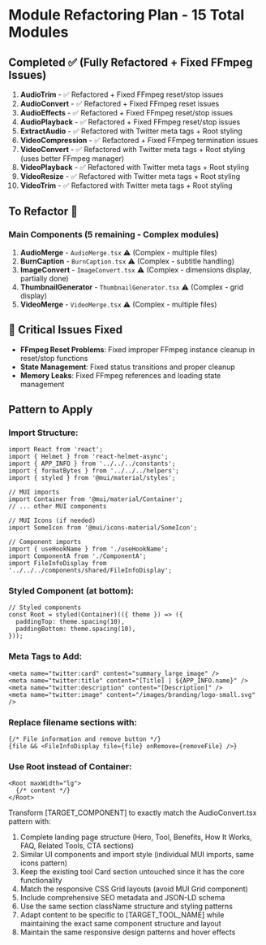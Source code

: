 # Module Refactoring Plan - 15 Total Modules

## Completed ✅ (Fully Refactored + Fixed FFmpeg Issues)
1. **AudioTrim** - ✅ Refactored + Fixed FFmpeg reset/stop issues
2. **AudioConvert** - ✅ Refactored + Fixed FFmpeg reset issues  
3. **AudioEffects** - ✅ Refactored + Fixed FFmpeg reset/stop issues
4. **AudioPlayback** - ✅ Refactored + Fixed FFmpeg reset/stop issues
5. **ExtractAudio** - ✅ Refactored with Twitter meta tags + Root styling
6. **VideoCompression** - ✅ Refactored + Fixed FFmpeg termination issues
7. **VideoConvert** - ✅ Refactored with Twitter meta tags + Root styling (uses better FFmpeg manager)
8. **VideoPlayback** - ✅ Refactored with Twitter meta tags + Root styling
9. **VideoResize** - ✅ Refactored with Twitter meta tags + Root styling  
10. **VideoTrim** - ✅ Refactored with Twitter meta tags + Root styling

## To Refactor 🔄

### Main Components (5 remaining - Complex modules)
1. **AudioMerge** - `AudioMerge.tsx` ⚠️ (Complex - multiple files)
2. **BurnCaption** - `BurnCaption.tsx` ⚠️ (Complex - subtitle handling)
3. **ImageConvert** - `ImageConvert.tsx` ⚠️ (Complex - dimensions display, partially done)
4. **ThumbnailGenerator** - `ThumbnailGenerator.tsx` ⚠️ (Complex - grid display)
5. **VideoMerge** - `VideoMerge.tsx` ⚠️ (Complex - multiple files)

## 🔧 Critical Issues Fixed
- **FFmpeg Reset Problems**: Fixed improper FFmpeg instance cleanup in reset/stop functions
- **State Management**: Fixed status transitions and proper cleanup
- **Memory Leaks**: Fixed FFmpeg references and loading state management

## Pattern to Apply

### Import Structure:
```tsx
import React from 'react';
import { Helmet } from 'react-helmet-async';
import { APP_INFO } from '../../../constants';
import { formatBytes } from '../../../helpers';
import { styled } from '@mui/material/styles';

// MUI imports
import Container from '@mui/material/Container';
// ... other MUI components

// MUI Icons (if needed)
import SomeIcon from '@mui/icons-material/SomeIcon';

// Component imports
import { useHookName } from './useHookName';
import ComponentA from './ComponentA';
import FileInfoDisplay from '../../../components/shared/FileInfoDisplay';
```

### Styled Component (at bottom):
```tsx
// Styled components
const Root = styled(Container)(({ theme }) => ({
  paddingTop: theme.spacing(10),
  paddingBottom: theme.spacing(10),
}));
```

### Meta Tags to Add:
```tsx
<meta name="twitter:card" content="summary_large_image" />
<meta name="twitter:title" content="[Title] | ${APP_INFO.name}" />
<meta name="twitter:description" content="[Description]" />
<meta name="twitter:image" content="/images/branding/logo-small.svg" />
```

### Replace filename sections with:
```tsx
{/* File information and remove button */}
{file && <FileInfoDisplay file={file} onRemove={removeFile} />}
```

### Use Root instead of Container:
```tsx
<Root maxWidth="lg">
  {/* content */}
</Root>
```



Transform [TARGET_COMPONENT] to exactly match the AudioConvert.tsx pattern with:
1. Complete landing page structure (Hero, Tool, Benefits, How It Works, FAQ, Related Tools, CTA sections)
2. Similar UI components and import style (individual MUI imports, same icons pattern)
3. Keep the existing tool Card section untouched since it has the core functionality
4. Match the responsive CSS Grid layouts (avoid MUI Grid component)
5. Include comprehensive SEO metadata and JSON-LD schema
6. Use the same section className structure and styling patterns
7. Adapt content to be specific to [TARGET_TOOL_NAME] while maintaining the exact same component structure and layout
8. Maintain the same responsive design patterns and hover effects